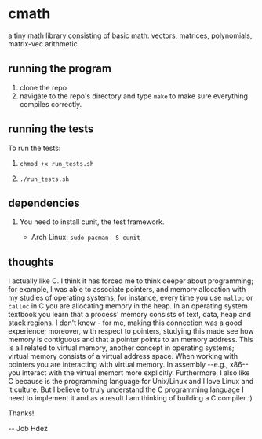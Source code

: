 # cmath
a tiny math library consisting of basic math: vectors, matrices, polynomials, matrix-vec arithmetic

## running the program

1. clone the repo
2. navigate to the repo's directory and type `make` to make sure everything compiles correctly.

## running the tests

To run the tests:

1. `chmod +x run_tests.sh`

2. `./run_tests.sh`

## dependencies
1. You need to install cunit, the test framework.

   * Arch Linux: `sudo pacman -S cunit`
   
## thoughts

I actually like C. I think it has forced me to think deeper about programming; for example, I was able to associate pointers, and memory allocation with my studies of operating systems; for instance, every time you use `malloc` or `calloc` in C you are allocating memory in the heap. In an operating system textbook you learn that a process' memory consists of text, data, heap and stack regions. I don't know - for me, making this connection was a good experience; moreover, with respect to pointers, studying this made see how memory is contiguous and that a pointer points to an memory address. This is all related to virtual memory, another concept in operating systems; virtual memory consists of a virtual address space. When working with pointers you are interacting with virtual memory. In assembly --e.g., x86-- you interact with the virtual memort more explicitly. Furthermore, I also like C because is the programming language for Unix/Linux and I love Linux and it culture. But I believe to truly understand the C programming language I need to implement it and as a result I am thinking of building a C compiler :)

Thanks!

-- Job Hdez

